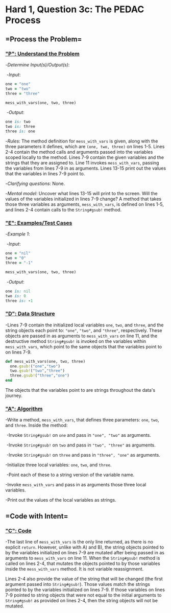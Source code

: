 # Hard 1, Question 3c: The PEDAC Process



## =Process the Problem=



### <u>"P": Understand the Problem</u>



-*Determine Input(s)/Output(s)*:

​	-*Input*: 

```ruby
one = "one"
two = "two"
three = "three"

mess_with_vars(one, two, three)
```



​	-*Output*: 

```ruby
one is: two
two is: three
three is: one
```



-*Rules*: The method definition for ```mess_with_vars``` is given, along with the three parameters it defines, which are ```(one, two, three)``` on lines 1-5. Lines 2-4 contain the method calls and arguments passed into the variables scoped locally to the method. Lines 7-9 contain the given variables and the strings that they are assigned to. Line 11 invokes ```mess_with_vars```, passing the variables from lines 7-9 in as arguments. Lines 13-15 print out the values that the variables in lines 7-9 point to.



-*Clarifying questions*:  None.



-*Mental model*: Uncover what lines 13-15 will print to the screen. Will the values of the variables initialized in lines 7-9 change? A method that takes those three variables as arguments, ```mess_with_vars```,  is defined on lines 1-5, and lines 2-4 contain calls to the ```String#gsub!``` method.



### <u>"E": Examples/Test Cases</u>



-*Example 1*:

​	-*Input*: 

```ruby
one = "nil"
two = "0"
three = "-1"

mess_with_vars(one, two, three)
```



​	-*Output*: 

```ruby
one is: nil
two is: 0
three is: -1
```



### <u>"D": Data Structure</u>



-Lines 7-9 contain the initialized local variables ```one```, ```two```, and ```three```, and the string objects each point to: ```"one"```, ```"two"```, and ```"three"```,  respectively.  These objects are passed in as arguments to ```mess_with_vars``` on line 11, and the destructive method ```String#gsub!``` is invoked on the variables within ```mess_with_vars```, which point to the same objects that the variables point to on lines 7-9.



```ruby
def mess_with_vars(one, two, three)
  one.gsub!("one","two")
  two.gsub!("two","three")
  three.gsub!("three","one")
end
```

The objects that the variables point to are strings throughout the data's journey.



### <u>"A": Algorithm</u>



-Write a method, ```mess_with_vars```, that defines three parameters: ```one```, ```two```, and ```three```. Inside the method:

​	-Invoke ```String#gsub!``` on ```one``` and pass in ```"one", "two"``` as arguments.

​	-Invoke ```String#gsub!``` on ```two``` and pass in ```"two", "three"``` as arguments.

​	-Invoke ```String#gsub!``` on ```three``` and pass in ```"three", "one"``` as arguments.

-Initialize three local variables: ```one```, ```two```, and ```three```.

​	-Point each of these to a string version of the variable name.

-Invoke ```mess_with_vars``` and pass in as arguments those three local variables.

-Print out the values of the local variables as strings.



## =Code with Intent=



### <u>"C": Code</u>



-The last line of ```mess_with_vars``` is the only line returned, as there is no explicit ```return```. However, unlike with A) and B), the string objects pointed to by the variables initialized on lines 7-9 are mutated after being passed in as arguments to ```mess_with_vars``` on line 11. When the ```String#gsub!``` method is called on lines 2-4, that mutates the objects pointed to by those variables inside the ```mess_with_vars``` method. It is not variable reassignment.



Lines 2-4 also provide the value of the string that will be changed (the first argument passed into ```String#gsub!```). Those values match the strings pointed to by the variables initialized on lines 7-9. If those variables on lines 7-9 pointed to string objects that were not equal to the initial arguments to ```String#gsub!``` as provided on lines 2-4, then the string objects will not be mutated.